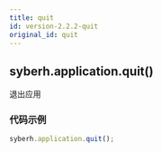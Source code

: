 ```yaml
---
title: quit
id: version-2.2.2-quit
original_id: quit
---
```


## syberh.application.quit()

退出应用


### 代码示例
``` javascript
syberh.application.quit();
```